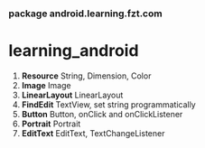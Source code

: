 ### package android.learning.fzt.com

# learning_android

1.  **Resource**      String, Dimension, Color
1.  **Image**         Image
1.  **LinearLayout**  LinearLayout
1.  **FindEdit**      TextView, set string programmatically
1.  **Button**        Button, onClick and onClickListener
1.  **Portrait**      Portrait
1.  **EditText**      EditText, TextChangeListener
